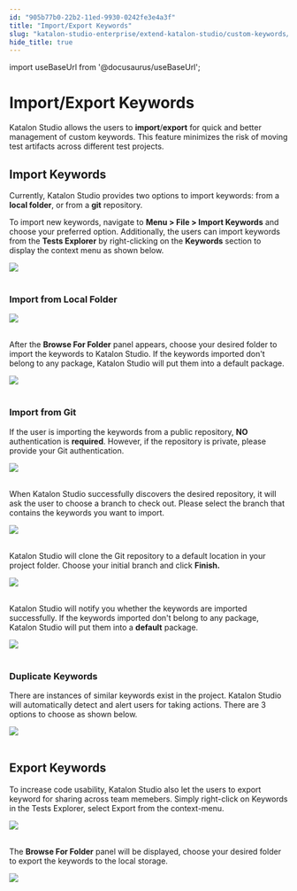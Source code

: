 ```yaml
---
id: "905b77b0-22b2-11ed-9930-0242fe3e4a3f"
title: "Import/Export Keywords"
slug: "katalon-studio-enterprise/extend-katalon-studio/custom-keywords/importexport-keywords"
hide_title: true
---
```

import useBaseUrl from '@docusaurus/useBaseUrl';

    

# <a id="id" class="anchor_top_offset"/><a id="ariaid-title1" class="anchor_top_offset"/>Import/Export Keywords

    
      
<p xmlns="http://www.w3.org/1999/xhtml" className="p">Katalon Studio allows the users to   <strong className="ph b">import</strong>/<strong className="ph b">export</strong> for quick and   better management of custom keywords. This feature minimizes the   risk of moving test artifacts across different test   projects. </p> 
    
  
    

## <a id="id_1" class="anchor_top_offset"/>Import Keywords

    
      
<p xmlns="http://www.w3.org/1999/xhtml" className="p">Currently, Katalon Studio provides two options to import   keywords: from a <strong className="ph b">local folder</strong>, or from a   <strong className="ph b">git</strong> repository.</p> 
      
<p xmlns="http://www.w3.org/1999/xhtml" className="p">To import new keywords, navigate to <strong className="ph b">Menu &gt; File &gt;     Import Keywords</strong> and choose your preferred option.   Additionally, the users can import keywords from the <strong className="ph b">Tests     Explorer</strong> by right-clicking on the   <strong className="ph b">Keywords</strong> section to display the context menu as   shown below.</p> 
      
<p xmlns="http://www.w3.org/1999/xhtml" className="p">   <img className="image" src={useBaseUrl("https://github.com/katalon-studio/docs-images/raw/master/katalon-studio/docs/importexport-keywords/image2018-6-21-113A383A45.png")} /><br /><br /> </p> 
    
              
      

### <a id="id_2" class="anchor_top_offset"/>Import from Local Folder

      
        
<p xmlns="http://www.w3.org/1999/xhtml" className="p">   <img className="image" src={useBaseUrl("https://github.com/katalon-studio/docs-images/raw/master/katalon-studio/docs/importexport-keywords/image2018-6-21-113A403A43.png")} /><br /><br /> </p> 
        
<p xmlns="http://www.w3.org/1999/xhtml" className="p">After the <strong className="ph b">Browse For Folder</strong> panel   appears, choose your desired folder to import the keywords to   Katalon Studio. If the keywords imported don't belong to any   package, Katalon Studio will put them into a default package.</p> 
        
<p xmlns="http://www.w3.org/1999/xhtml" className="p">   <img className="image" src={useBaseUrl("https://github.com/katalon-studio/docs-images/raw/master/katalon-studio/docs/importexport-keywords/image2018-6-21-113A533A24.png")} /><br /><br /> </p> 
      
    
      

### <a id="id_3" class="anchor_top_offset"/>Import from Git 

      
        
<p xmlns="http://www.w3.org/1999/xhtml" className="p">If the user is importing the keywords from a public repository,   <strong className="ph b">NO</strong> authentication is <strong className="ph b">required</strong>.   However, if the repository is private, please provide your Git   authentication. </p> 
        
<p xmlns="http://www.w3.org/1999/xhtml" className="p">   <img className="image" src={useBaseUrl("https://github.com/katalon-studio/docs-images/raw/master/katalon-studio/docs/importexport-keywords/image2018-6-25-163A33A24.png")} /><br /><br /> </p> 
        
<p xmlns="http://www.w3.org/1999/xhtml" className="p">When Katalon Studio successfully discovers the desired   repository, it will ask the user to choose a branch to check out.   Please select the branch that contains the keywords you want to   import. </p> 
        
<p xmlns="http://www.w3.org/1999/xhtml" className="p">   <img className="image" src={useBaseUrl("https://github.com/katalon-studio/docs-images/raw/master/katalon-studio/docs/importexport-keywords/image2018-6-25-163A23A27.png")} /><br /><br /> </p> 
        
<p xmlns="http://www.w3.org/1999/xhtml" className="p">Katalon Studio will clone the Git repository to a default   location in your project folder. Choose your initial   branch and click <strong className="ph b">Finish.</strong> </p> 
        
<p xmlns="http://www.w3.org/1999/xhtml" className="p">   <img className="image" src={useBaseUrl("https://github.com/katalon-studio/docs-images/raw/master/katalon-studio/docs/importexport-keywords/image2018-6-21-113A453A26.png")} /><br /><br /> </p> 
        
<p xmlns="http://www.w3.org/1999/xhtml" className="p">Katalon Studio will notify you whether the keywords are imported   successfully. If the keywords imported don't belong to any package,   Katalon Studio will put them into a <strong className="ph b">default</strong>   package.</p> 
        
<p xmlns="http://www.w3.org/1999/xhtml" className="p">   <img className="image" src={useBaseUrl("https://github.com/katalon-studio/docs-images/raw/master/katalon-studio/docs/importexport-keywords/image2018-6-21-113A533A24.png")} /><br /><br /> </p> 
      
    
      

### <a id="id_4" class="anchor_top_offset"/>Duplicate Keywords

      
        
<p xmlns="http://www.w3.org/1999/xhtml" className="p">There are instances of similar keywords exist in the project.   Katalon Studio will automatically detect and alert users for taking   actions. There are 3 options to choose as shown below.</p> 
        
<p xmlns="http://www.w3.org/1999/xhtml" className="p">   <img className="image" src={useBaseUrl("https://github.com/katalon-studio/docs-images/raw/master/katalon-studio/docs/importexport-keywords/image2018-6-21-113A463A12.png")} /><br /><br /> </p> 
      
    

## <a id="id_5" class="anchor_top_offset"/>Export Keywords

<p xmlns="http://www.w3.org/1999/xhtml" className="p">To increase code usability, Katalon Studio also let the users to   export keyword for sharing across team memebers. Simply right-click   on Keywords  in the Tests Explorer, select   Export from the context-menu. </p> 
<p xmlns="http://www.w3.org/1999/xhtml" className="p">   <img className="image" src={useBaseUrl("https://github.com/katalon-studio/docs-images/raw/master/katalon-studio/docs/importexport-keywords/image2018-6-21-113A463A43.png")} /><br /><br /> </p> 
<p xmlns="http://www.w3.org/1999/xhtml" className="p">The <strong className="ph b">Browse For Folder</strong> panel will be   displayed, choose your desired folder to export the keywords to the   local storage.</p> 
<p xmlns="http://www.w3.org/1999/xhtml" className="p">   <img className="image" src={useBaseUrl("https://github.com/katalon-studio/docs-images/raw/master/katalon-studio/docs/importexport-keywords/image2018-6-21-113A483A40.png")} /><br /><br /> </p> 
